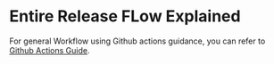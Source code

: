 # Entire Release FLow Explained

For general Workflow using Github actions guidance, you can refer to [Github Actions Guide](https://docs.github.com/en/actions/guides). 

